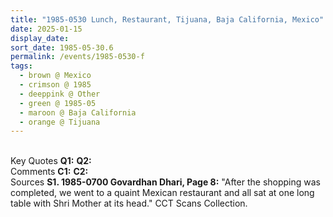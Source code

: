 ```yaml
---
title: "1985-0530 Lunch, Restaurant, Tijuana, Baja California, Mexico"
date: 2025-01-15
display_date: 
sort_date: 1985-05-30.6
permalink: /events/1985-0530-f
tags:
  - brown @ Mexico
  - crimson @ 1985
  - deeppink @ Other
  - green @ 1985-05
  - maroon @ Baja California
  - orange @ Tijuana
---
```


<br>

<wave-list>
  <list-title color="DarkSeaGreen" width="55">Key Quotes</list-title>
  <list-item color="BlanchedAlmond" width="280"><b>Q1:</b> <i></i></list-item>
  <list-item color="Lavender" width="280"><b>Q2:</b> <i></i></list-item>
</wave-list>

<br>

<wave-list>
  <list-title color="DarkSeaGreen" width="55">Comments</list-title>
  <list-item color="BlanchedAlmond" width="280"><b>C1:</b> <i></i></list-item>
  <list-item color="Lavender" width="280"><b>C2:</b> <i></i></list-item>
</wave-list>

<br>

<wave-list>
  <list-title color="DarkSeaGreen" width="40">Sources</list-title>
  <list-item color="BlanchedAlmond"  width="280"><b>S1. 1985-0700 Govardhan Dhari, Page 8:</b> "After the shopping was completed, we went to a quaint Mexican restaurant and all sat at one long table with Shri Mother at its head." CCT Scans Collection.</list-item>
</wave-list>